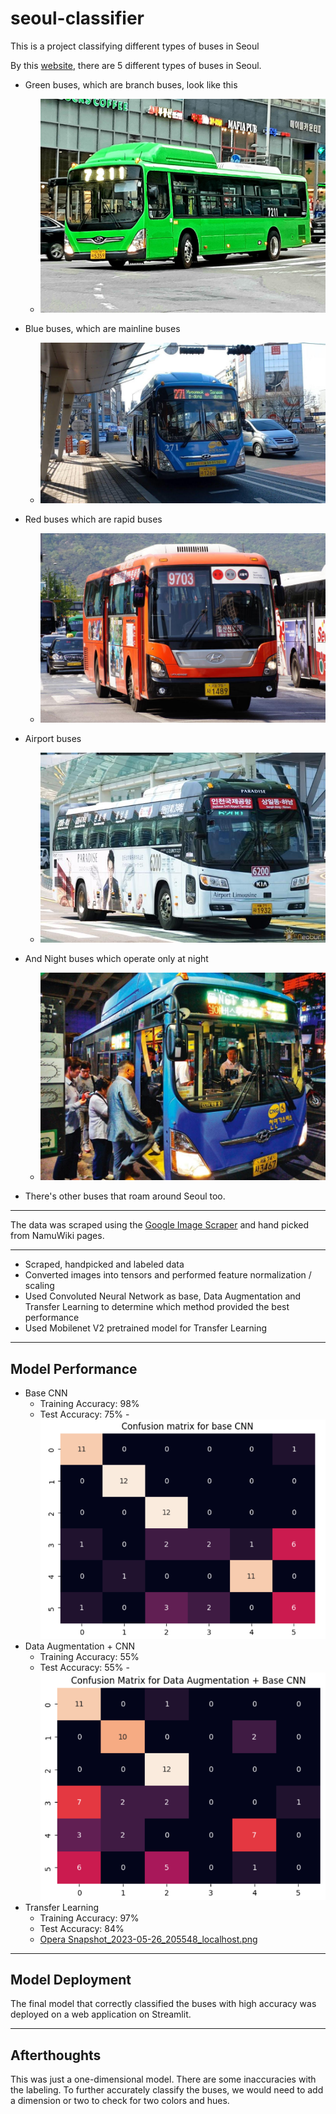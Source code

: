 # seoul-classifier
This is a project classifying different types of buses in Seoul

By this [website](https://english.visitkorea.or.kr/enu/TRP/TP_ENG_8_1_1.jsp), there are 5 different types of buses in Seoul.

- Green buses, which are branch buses, look like this
    - ![s_grn (1).jpeg](https://github.com/jKyuery/seoul-classifier/blob/main/data/s_grn/s_grn%20(1).jpeg)

- Blue buses, which are mainline buses
    - ![s_blue (1).jpeg](https://github.com/jKyuery/seoul-classifier/blob/main/data/s_blue/s_blue%20(1).jpeg)

- Red buses which are rapid buses
    - ![s_red (1).jpeg](https://github.com/jKyuery/seoul-classifier/blob/main/data/s_red/s_red%20(1).jpeg)

- Airport buses
    - ![s_air (1).jpeg](https://github.com/jKyuery/seoul-classifier/blob/main/data/s_air/s_air%20(1).jpeg)

- And Night buses which operate only at night
    - ![s_night (1).jpeg](https://github.com/jKyuery/seoul-classifier/blob/main/data/s_night/s_night%20(1).jpeg)

- There's other buses that roam around Seoul too.
-------------------------------------------------------------------------------------------------------------------------------------------------------------
The data was scraped using the [Google Image Scraper](https://github.com/ohyicong/Google-Image-Scraper) and hand picked from NamuWiki pages.

-------------------------------------------------------------------------------------------------------------------------------------------------------------
- Scraped, handpicked and labeled data
- Converted images into tensors and performed feature normalization / scaling 
- Used Convoluted Neural Network as base, Data Augmentation and Transfer Learning to determine which method provided the best performance
- Used Mobilenet V2 pretrained model for Transfer Learning
-------------------------------------------------------------------------------------------------------------------------------------------------------------
## Model Performance
- Base CNN 
    - Training Accuracy: 98%
    - Test Accuracy: 75%
    -![Opera Snapshot_2023-05-26_205442_localhost.png](https://github.com/jKyuery/seoul-classifier/blob/main/data/Opera%20Snapshot_2023-05-26_205442_localhost.png)
- Data Augmentation + CNN
    - Training Accuracy: 55%
    - Test Accuracy: 55%
    -![Opera Snapshot_2023-05-26_205512_localhost.png](https://github.com/jKyuery/seoul-classifier/blob/main/data/Opera%20Snapshot_2023-05-26_205512_localhost.png)   
- Transfer Learning
    - Training Accuracy: 97%
    - Test Accuracy: 84%
    - [Opera Snapshot_2023-05-26_205548_localhost.png](https://github.com/jKyuery/seoul-classifier/blob/main/data/Opera%20Snapshot_2023-05-26_205548_localhost.png)
-------------------------------------------------------------------------------------------------------------------------------------------------------------
## Model Deployment
The final model that correctly classified the buses with high accuracy was deployed on a web application on Streamlit.

-------------------------------------------------------------------------------------------------------------------------------------------------------------
## Afterthoughts
This was just a one-dimensional model. There are some inaccuracies with the labeling. To further accurately classify the buses, we would need to add a dimension or two to check for two colors and hues.
